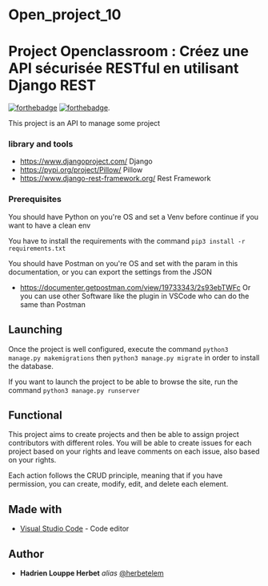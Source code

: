 # Open_project_10

# Project Openclassroom : Créez une API sécurisée RESTful en utilisant Django REST
[![forthebadge](https://forthebadge.com/images/badges/made-with-python.svg)](http://forthebadge.com)  [![forthebadge](https://forthebadge.com/images/badges/built-by-developers.svg)](http://forthebadge.com).

This project is an API to manage some project

### library and tools

- https://www.djangoproject.com/ Django
- https://pypi.org/project/Pillow/ Pillow
- https://www.django-rest-framework.org/ Rest Framework


### Prerequisites

You should have Python on you're OS and set a Venv before continue if you want to have a clean env

You have to install the requirements with the command ``pip3 install -r requirements.txt``

You should have Postman on you're OS and set with the param in this documentation, or you can export the settings from the JSON
- https://documenter.getpostman.com/view/19733343/2s93ebTWFc
Or you can use other Software like the plugin in VSCode who can do the same than Postman


## Launching

Once the project is well configured, execute the command ``python3 manage.py makemigrations`` then ``python3 manage.py migrate`` in order to install the database.

If you want to launch the project to be able to browse the site, run the command ``python3 manage.py runserver``


## Functional

This project aims to create projects and then be able to assign project contributors with different roles. You will be able to create issues for each project based on your rights and leave comments on each issue, also based on your rights.

Each action follows the CRUD principle, meaning that if you have permission, you can create, modify, edit, and delete each element.


## Made with

* [Visual Studio Code](https://code.visualstudio.com/) - Code editor


## Author

* **Hadrien Louppe Herbet** _alias_ [@herbetelem](https://github.com/herbetelem)
